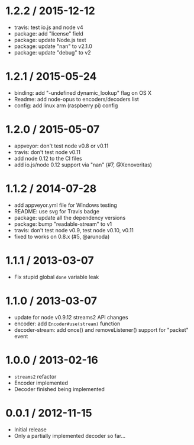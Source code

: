 
1.2.2 / 2015-12-12
==================

  * travis: test io.js and node v4
  * package: add "license" field
  * package: update Node.js text
  * package: update "nan" to v2.1.0
  * package: update "debug" to v2

1.2.1 / 2015-05-24
==================

  * binding: add "-undefined dynamic_lookup" flag on OS X
  * Readme: add node-opus to encoders/decoders list
  * config: add linux arm (raspberry pi) config

1.2.0 / 2015-05-07
==================

  * appveyor: don't test node v0.8 or v0.11
  * travis: don't test node v0.11
  * add node 0.12 to the CI files
  * add io.js/node 0.12 support via "nan" (#7, @Xenoveritas)

1.1.2 / 2014-07-28
==================

  * add appveyor.yml file for Windows testing
  * README: use svg for Travis badge
  * package: update all the dependency versions
  * package: bump "readable-stream" to v1
  * travis: don't test node v0.9, test node v0.10, v0.11
  * fixed to works on 0.8.x (#5, @arunoda)

1.1.1 / 2013-03-07
==================

  * Fix stupid global `done` variable leak

1.1.0 / 2013-03-07
==================

  * update for node v0.9.12 streams2 API changes
  * encoder: add `Encoder#use(stream)` function
  * decoder-stream: add once() and removeListener() support for "packet" event

1.0.0 / 2013-02-16
==================

  * `streams2` refactor
  * Encoder implemented
  * Decoder finished being implemented

0.0.1 / 2012-11-15
==================

  * Initial release
  * Only a partially implemented decoder so far...
